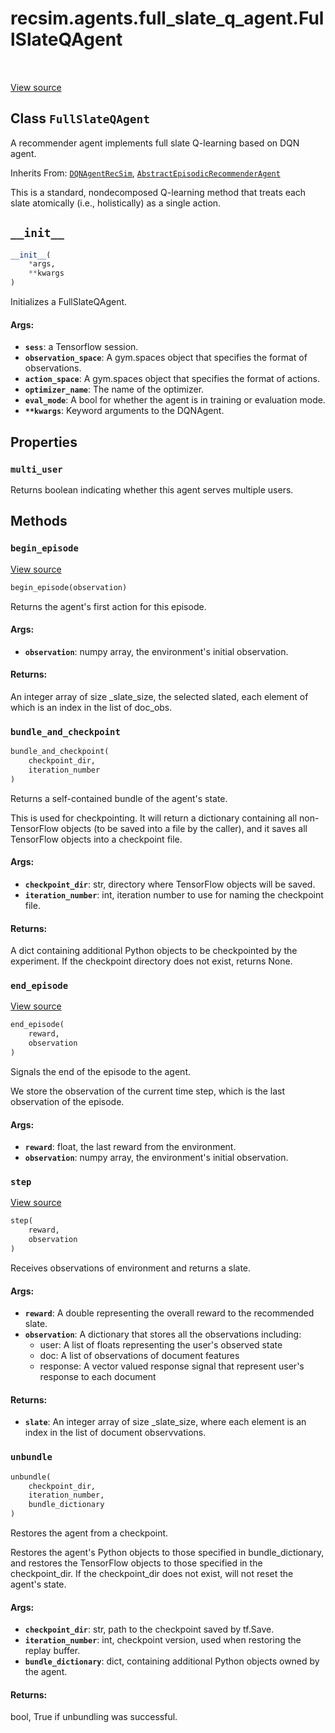 <div itemscope itemtype="http://developers.google.com/ReferenceObject">
<meta itemprop="name" content="recsim.agents.full_slate_q_agent.FullSlateQAgent" />
<meta itemprop="path" content="Stable" />
<meta itemprop="property" content="multi_user"/>
<meta itemprop="property" content="__init__"/>
<meta itemprop="property" content="begin_episode"/>
<meta itemprop="property" content="bundle_and_checkpoint"/>
<meta itemprop="property" content="end_episode"/>
<meta itemprop="property" content="step"/>
<meta itemprop="property" content="unbundle"/>
</div>

# recsim.agents.full_slate_q_agent.FullSlateQAgent

<!-- Insert buttons -->

<table class="tfo-notebook-buttons tfo-api" align="left">
</table>

<a target="_blank" href="https://github.com/google-research/recsim/tree/master/recsim/agents/full_slate_q_agent.py">View
source</a>

## Class `FullSlateQAgent`

<!-- Start diff -->
A recommender agent implements full slate Q-learning based on DQN agent.

Inherits From:
[`DQNAgentRecSim`](../../../recsim/agents/dopamine/dqn_agent/DQNAgentRecSim.md),
[`AbstractEpisodicRecommenderAgent`](../../../recsim/agent/AbstractEpisodicRecommenderAgent.md)

<!-- Placeholder for "Used in" -->

This is a standard, nondecomposed Q-learning method that treats each slate
atomically (i.e., holistically) as a single action.

<h2 id="__init__"><code>__init__</code></h2>

```python
__init__(
    *args,
    **kwargs
)
```

Initializes a FullSlateQAgent.

#### Args:

*   <b>`sess`</b>: a Tensorflow session.
*   <b>`observation_space`</b>: A gym.spaces object that specifies the format of
    observations.
*   <b>`action_space`</b>: A gym.spaces object that specifies the format of
    actions.
*   <b>`optimizer_name`</b>: The name of the optimizer.
*   <b>`eval_mode`</b>: A bool for whether the agent is in training or
    evaluation mode.
*   <b>`**kwargs`</b>: Keyword arguments to the DQNAgent.

## Properties

<h3 id="multi_user"><code>multi_user</code></h3>

Returns boolean indicating whether this agent serves multiple users.

## Methods

<h3 id="begin_episode"><code>begin_episode</code></h3>

<a target="_blank" href="https://github.com/google-research/recsim/tree/master/recsim/agents/full_slate_q_agent.py">View
source</a>

```python
begin_episode(observation)
```

Returns the agent's first action for this episode.

#### Args:

*   <b>`observation`</b>: numpy array, the environment's initial observation.

#### Returns:

An integer array of size _slate_size, the selected slated, each element of which
is an index in the list of doc_obs.

<h3 id="bundle_and_checkpoint"><code>bundle_and_checkpoint</code></h3>

```python
bundle_and_checkpoint(
    checkpoint_dir,
    iteration_number
)
```

Returns a self-contained bundle of the agent's state.

This is used for checkpointing. It will return a dictionary containing all
non-TensorFlow objects (to be saved into a file by the caller), and it saves all
TensorFlow objects into a checkpoint file.

#### Args:

*   <b>`checkpoint_dir`</b>: str, directory where TensorFlow objects will be
    saved.
*   <b>`iteration_number`</b>: int, iteration number to use for naming the
    checkpoint file.

#### Returns:

A dict containing additional Python objects to be checkpointed by the
experiment. If the checkpoint directory does not exist, returns None.

<h3 id="end_episode"><code>end_episode</code></h3>

<a target="_blank" href="https://github.com/google-research/recsim/tree/master/recsim/agents/full_slate_q_agent.py">View
source</a>

```python
end_episode(
    reward,
    observation
)
```

Signals the end of the episode to the agent.

We store the observation of the current time step, which is the last observation
of the episode.

#### Args:

*   <b>`reward`</b>: float, the last reward from the environment.
*   <b>`observation`</b>: numpy array, the environment's initial observation.

<h3 id="step"><code>step</code></h3>

<a target="_blank" href="https://github.com/google-research/recsim/tree/master/recsim/agents/full_slate_q_agent.py">View
source</a>

```python
step(
    reward,
    observation
)
```

Receives observations of environment and returns a slate.

#### Args:

*   <b>`reward`</b>: A double representing the overall reward to the recommended
    slate.
*   <b>`observation`</b>: A dictionary that stores all the observations
    including:
    -   user: A list of floats representing the user's observed state
    -   doc: A list of observations of document features
    -   response: A vector valued response signal that represent user's response
        to each document

#### Returns:

*   <b>`slate`</b>: An integer array of size _slate_size, where each element is
    an index in the list of document observvations.

<h3 id="unbundle"><code>unbundle</code></h3>

```python
unbundle(
    checkpoint_dir,
    iteration_number,
    bundle_dictionary
)
```

Restores the agent from a checkpoint.

Restores the agent's Python objects to those specified in bundle_dictionary, and
restores the TensorFlow objects to those specified in the checkpoint_dir. If the
checkpoint_dir does not exist, will not reset the agent's state.

#### Args:

*   <b>`checkpoint_dir`</b>: str, path to the checkpoint saved by tf.Save.
*   <b>`iteration_number`</b>: int, checkpoint version, used when restoring the
    replay buffer.
*   <b>`bundle_dictionary`</b>: dict, containing additional Python objects owned
    by the agent.

#### Returns:

bool, True if unbundling was successful.
